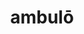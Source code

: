 ---
title: ambulō
meaning: to walk
ch: [two, mt, mt1thru4, ss, ss1]
pos: verb
inf: ambulāre
secondppstem: ambul
infend: āre
conjugation: first
derivatives: amble, ambulatory
six: y
---